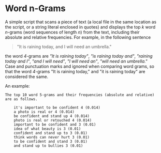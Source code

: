 # Word n-Grams

A simple script that scans a piece of text (a local file in the same location as the script, or a string literal enclosed in quotes) and displays the top *k* word *n*-grams (word sequences of length *n*) from the text, including their absolute and relative frequencies. For example, in the following sentence

> "It is raining today, and I will need an umbrella."

the word *4*-grams are *"It is raining today"*, *"is raining today and"*, *"raining today and I"*, *"and I will need"*, *"I will need an"*, *"will need an umbrella."* Case and punctuation marks and ignored when comparing word grams, so that the word *4*-grams "It is raining today," and "it is raining today" are considered the same.

An example:

    The top 10 word 5-grams and their frequencies (absolute and relative) are as follows.

        it's important to be confident 4 (0.014)
        a photo is real or 4 (0.014)
        be confident and stand up 4 (0.014)
        photo is real or retouched 4 (0.014)
        important to be confident and 3 (0.01)
        idea of what beauty is 3 (0.01)
        confident and stand up to 3 (0.01)
        think words can never hurt 3 (0.01)
        to be confident and stand 3 (0.01)
        and stand up to bullies 3 (0.01)
